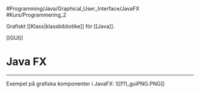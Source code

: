 #Programming/Java/Graphical_User_Interface/JavaFX #Kurs/Programmering_2 

Grafiskt [[Klass|klassbibliotike]] för [[Java]].

[[GUI]]
# Java FX
***

Exempel på grafiska komponenter i JavaFX:
![[f11_guiPNG.PNG]]